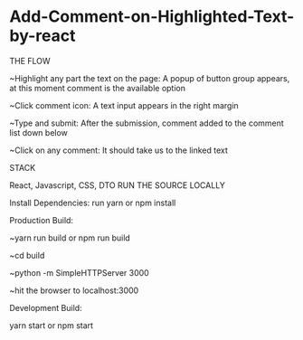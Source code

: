# Add-Comment-on-Highlighted-Text-by-react

THE FLOW

~Highlight any part the text on the page: A popup of button group appears, at this moment comment is the available option

~Click comment icon: A text input appears in the right margin

~Type and submit: After the submission, comment added to the comment list down below

~Click on any comment: It should take us to the linked text

STACK

React, Javascript, CSS, DTO RUN THE SOURCE LOCALLY

Install Dependencies: run yarn or npm install

Production Build:

~yarn run build or npm run build

~cd build

~python -m SimpleHTTPServer 3000

~hit the browser to localhost:3000

Development Build:

yarn start or npm start
